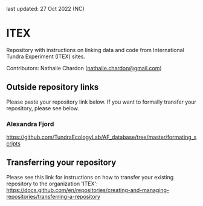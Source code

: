 last updated: 27 Oct 2022 (NC)

# ITEX

Repository with instructions on linking data and code from International Tundra Experiment (ITEX) sites. 

Contributors: Nathalie Chardon (nathalie.chardon@gmail.com)

## Outside repository links

Please paste your repository link below. If you want to formally transfer your repository, please see below.

### Alexandra Fjord

https://github.com/TundraEcologyLab/AF_database/tree/master/formating_scripts

## Transferring your repository

Please see this link for instructions on how to transfer your existing repository to the organization 'ITEX': https://docs.github.com/en/repositories/creating-and-managing-repositories/transferring-a-repository